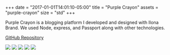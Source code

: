 +++
date = "2017-01-01T14:01:10-05:00"
title = "Purple Crayon"
assets = "purple-crayon"
size = "std"
+++

Purple Crayon is a blogging platform I developed and designed with Ilona Brand. We used Node, express, and Passport along with other technologies.

<a class="link" href="https://github.com/alexanderkatz/node-blog">GitHub Repository</a>

<img class="full topmargin" src="/img/purple-crayon/purplecrayon-mobile-1.png"/>
<img class="full browser" src="/img/purple-crayon/purplecrayon-desktop-1.png"/>
<img class="full browser" src="/img/purple-crayon/purplecrayon-desktop-2.png"/>
<img class="full browser" src="/img/purple-crayon/purplecrayon-desktop-3.png"/>
<img class="full browser" src="/img/purple-crayon/purplecrayon-desktop-4.png"/>

